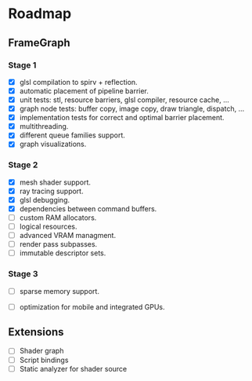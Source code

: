 # Roadmap

## FrameGraph
### Stage 1
- [x] glsl compilation to spirv + reflection.<br/>
- [x] automatic placement of pipeline barrier.<br/>
- [x] unit tests: stl, resource barriers, glsl compiler, resource cache, ...<br/>
- [x] graph node tests: buffer copy, image copy, draw triangle, dispatch, ...<br/>
- [x] implementation tests for correct and optimal barrier placement.<br/>
- [x] multithreading.<br/>
- [x] different queue families support.<br/>
- [x] graph visualizations.<br/>

### Stage 2
- [x] mesh shader support.<br/>
- [x] ray tracing support.<br/>
- [x] glsl debugging.<br/>
- [x] dependencies between command buffers.<br/>
- [ ] custom RAM allocators.<br/>
- [ ] logical resources.<br/>
- [ ] advanced VRAM managment.<br/>
- [ ] render pass subpasses.<br/>
- [ ] immutable descriptor sets.<br/>

### Stage 3
- [ ] sparse memory support.<br/>
- [ ] optimization for mobile and integrated GPUs.<br/>


## Extensions
- [ ] Shader graph
- [ ] Script bindings
- [ ] Static analyzer for shader source